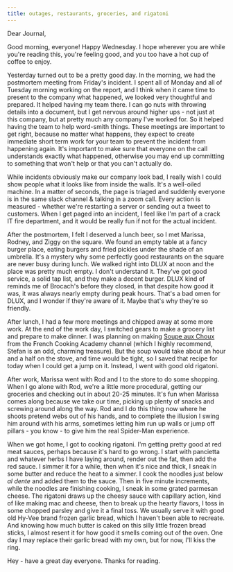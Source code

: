 ```yaml
---
title: outages, restaurants, groceries, and rigatoni
---
```


Dear Journal,

Good morning, everyone! Happy Wednesday. I hope wherever you are while
you're reading this, you're feeling good, and you too have a hot cup of
coffee to enjoy.

Yesterday turned out to be a pretty good day. In the morning, we had the
postmortem meeting from Friday's incident. I spent all of Monday and all
of Tuesday morning working on the report, and I think when it came time
to present to the company what happened, we looked very thoughtful and
prepared. It helped having my team there. I can go nuts with throwing
details into a document, but I get nervous around higher ups - not just
at this company, but at pretty much any company I've worked for. So it
helped having the team to help word-smith things. These meetings are
important to get right, because no matter what happens, they expect to
create immediate short term work for your team to prevent the incident
from happening again. It's important to make sure that everyone on the
call understands exactly what happened, otherwise you may end up
committing to something that won't help or that you can't actually do.

While incidents obviously make our company look bad, I really wish I
could show people what it looks like from inside the walls. It's a
well-oiled machine. In a matter of seconds, the page is triaged and
suddenly everyone is in the same slack channel & talking in a zoom call.
Every action is measured - whether we're restarting a server or sending
out a tweet to customers. When I get paged into an incident, I feel like
I'm part of a crack IT fire department, and it would be really fun if
not for the actual incident.

After the postmortem, I felt I deserved a lunch beer, so I met Marissa,
Rodney, and Ziggy on the square. We found an empty table at a fancy
burger place, eating burgers and fried pickles under the shade of an
umbrella. It's a mystery why some perfectly good restaurants on the
square are never busy during lunch. We walked right into DLUX at noon
and the place was pretty much empty. I don't understand it. They've got
good service, a solid tap list, and they make a decent burger. DLUX kind
of reminds me of Brocach's before they closed, in that despite how good
it was, it was always nearly empty during peak hours. That's a bad omen
for DLUX, and I wonder if they're aware of it. Maybe that's why they're
so friendly.

After lunch, I had a few more meetings and chipped away at some more
work. At the end of the work day, I switched gears to make a grocery
list and prepare to make dinner. I was planning on making [Soupe aux
Choux] from the French Cooking Academy channel (which I highly
recommend, Stefan is an odd, charming treasure). But the soup would take
about an hour and a half on the stove, and time would be tight, so I
saved that recipe for today when I could get a jump on it. Instead, I
went with good old rigatoni.

After work, Marissa went with Rod and I to the store to do some
shopping. When I go alone with Rod, we're a little more procedural,
getting our groceries and checking out in about 20-25 minutes. It's fun
when Marissa comes along because we take our time, picking up plenty of
snacks and screwing around along the way. Rod and I do this thing now
where he shoots pretend webs out of his hands, and to complete the
illusion I swing him around with his arms, sometimes letting him run up
walls or jump off pillars - you know - to give him the real Spider-Man
experience.

When we got home, I got to cooking rigatoni. I'm getting pretty good at
red meat sauces, perhaps because it's hard to go wrong. I start with
pancietta and whatever herbs I have laying around, render out the fat,
then add the red sauce. I simmer it for a while, then when it's nice and
thick, I sneak in some butter and reduce the heat to a simmer. I cook
the noodles just below *al dente* and added them to the sauce. Then in
five minute increments, while the noodles are finishing cooking, I sneak
in some grated parmesan cheese. The rigatoni draws up the cheesy sauce
with capillary action, kind of like making mac and cheese, then to break
up the hearty flavors, I toss in some chopped parsley and give it a
final toss. We usually serve it with good old Hy-Vee brand frozen garlic
bread, which I haven't been able to recreate. And knowing how much
butter is caked on this silly little frozen bread sticks, I almost
resent it for how good it smells coming out of the oven. One day I may
replace their garlic bread with my own, but for now, I'll kiss the ring.

Hey - have a great day everyone. Thanks for reading.

  [Soupe aux Choux]: https://www.youtube.com/watch?v=kbDjjS6H9cM

